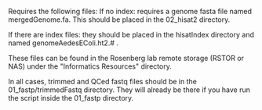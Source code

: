 Requires the following files: 
If no index: requires a genome fasta file named mergedGenome.fa. This should
be placed in the 02_hisat2 directory.


If there are index files: they should be placed in the hisatIndex directory
and named genomeAedesEColi.ht2.# .

These files can be found in the Rosenberg lab remote storage (RSTOR or NAS) 
under the "Informatics Resources" directory.

In all cases, trimmed and QCed fastq files should be in the 01_fastp/trimmedFastq
directory. They will already be there if you have run the script inside the 
01_fastp directory. 
